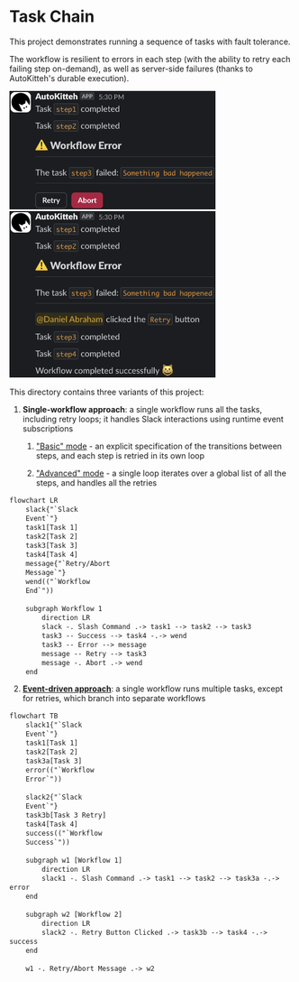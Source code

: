 # Task Chain

This project demonstrates running a sequence of tasks with fault tolerance.

The workflow is resilient to errors in each step (with the ability to retry
each failing step on-demand), as well as server-side failures (thanks to
AutoKitteh's durable execution).

<img src="./images/slack1.png" width="366" height="210" alt="Slack screenshot 1">
<img src="./images/slack2.png" width="366" height="295" alt="Slack screenshot 2">

This directory contains three variants of this project:

1. **Single-workflow approach**: a single workflow runs all the tasks,
   including retry loops; it handles Slack interactions using runtime event
   subscriptions

   1. ["Basic" mode](./single_workflow/basic/) - an explicit specification of
      the transitions between steps, and each step is retried in its own loop

   2. ["Advanced" mode](./single_workflow/advanced/) - a single loop iterates
      over a global list of all the steps, and handles all the retries

```mermaid
flowchart LR
    slack{"`Slack
    Event`"}
    task1[Task 1]
    task2[Task 2]
    task3[Task 3]
    task4[Task 4]
    message{"`Retry/Abort
    Message`"}
    wend(("`Workflow
    End`"))

    subgraph Workflow 1
        direction LR
        slack -. Slash Command .-> task1 --> task2 --> task3
        task3 -- Success --> task4 -.-> wend
        task3 -- Error --> message
        message -- Retry --> task3
        message -. Abort .-> wend
    end
```

2. **[Event-driven approach](./event_driven/)**: a single workflow runs
   multiple tasks, except for retries, which branch into separate workflows

```mermaid
flowchart TB
    slack1{"`Slack
    Event`"}
    task1[Task 1]
    task2[Task 2]
    task3a[Task 3]
    error(("`Workflow
    Error`"))

    slack2{"`Slack
    Event`"}
    task3b[Task 3 Retry]
    task4[Task 4]
    success(("`Workflow
    Success`"))

    subgraph w1 [Workflow 1]
        direction LR
        slack1 -. Slash Command .-> task1 --> task2 --> task3a -.-> error
    end

    subgraph w2 [Workflow 2]
        direction LR
        slack2 -. Retry Button Clicked .-> task3b --> task4 -.-> success
    end

    w1 -. Retry/Abort Message .-> w2
```
